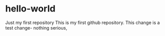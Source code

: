# hello-world
Just my first repository
This is my first github repository. 
This change is a test change- nothing serious,

